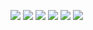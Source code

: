 ![](pictures/Program1.png)
![](pictures/Program2_30.png)
![](pictures/Program2_30_pt2.png)
![](pictures/Program_2_0.png)
![](pictures/Program_2_1.png)
![](pictures/Program_2_25.png)
